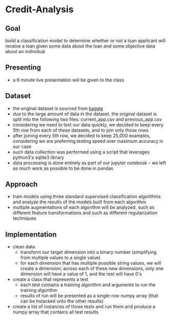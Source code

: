 # Credit-Analysis

## Goal
build a classification model to determine whether or not a loan applicant will receive a loan given some data about the loan and some objective data about an individual

## Presenting
- a 6 minute live presentation will be given to the class

## Dataset
- the original dataset is sourced from [kaggle](https://www.kaggle.com/kapoorshivam/credit-analysis)
- due to the large amount of data in the dataset, the original dataset is split into the following two files: current_app.csv and previous_app.csv
- considering we need to test our data quickly, we decided to keep every 5th row from each of these datasets, and to join only those rows
- after joining every 5th row, we decided to keep 25,000 examples, considering we are preferring testing speed over maximum accuracy in our case
- such data collection was performed using a script that leverages python3's sqlite3 library
- data processing is done entirely as part of our jupyter notebook – we left as much work as possible to be done in pandas


## Approach
- train models using three standard supervised classification algorithms and analyze the results of the models built from each algorithm
- multiple augmentations of each algorithm will be analyzed, such as different feature transformations and such as different regularization techniques

## Implementation
- clean data
    - transform our target dimension into a binary number (simplifying from multiple values to a single value)
    - for each dimension that has multiple possible string values, we will create a dimension; across each of these new dimensions, only one dimension will have a value of 1, and the rest will have 0's
- create a class that represents a test
    - each test contains a training algorithm and arguments to run the training algorithm
    - results of run will be presented as a single-row numpy array (that can be hstacked onto the other results)
- create a list of instances of those tests and run them and produce a numpy array that contains all test results